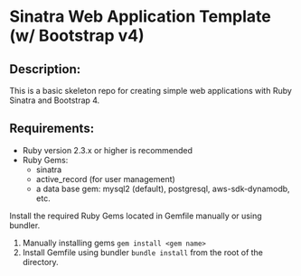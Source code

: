 # Sinatra Web Application Template (w/ Bootstrap v4)


## Description: 
This is a basic skeleton repo for creating simple web applications with Ruby Sinatra and Bootstrap 4.

## Requirements:
* Ruby version 2.3.x or higher is recommended
* Ruby Gems:
	* sinatra
	* active_record (for user management)
	* a data base gem: mysql2 (default), postgresql, aws-sdk-dynamodb, etc.

Install the required Ruby Gems located in Gemfile manually or using bundler. 

1. Manually installing gems ``gem install <gem name>``
2. Install Gemfile using bundler ``bundle install`` from the root of the directory.


